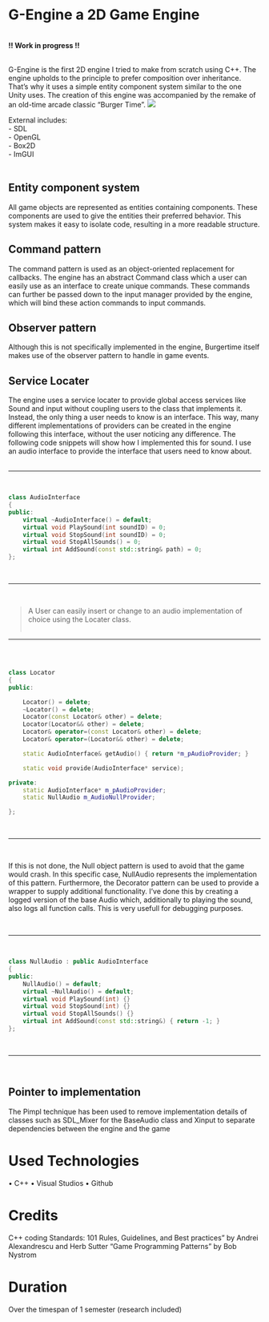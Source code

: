 # G-Engine a 2D Game Engine
<br>
<b>!! Work in progress !!</b> <br>
<br>

G-Engine is the first 2D engine I tried to make from scratch using C++. The engine upholds to the principle to prefer composition over inheritance. That’s why it uses a simple entity component system similar to the one Unity uses. The creation of this engine was accompanied by the remake of an old-time arcade classic “Burger Time”.
<img class="snap-center" src="https://ik.imagekit.io/gillianassi/Projects/G-Engine/BurgerTimeBanner_OtFYc4aTz.jpg?ik-sdk-version=javascript-1.4.3&updatedAt=1651708378406"/>

External includes:<br>
\-	SDL<br>
\-	OpenGL<br>
\-	Box2D<br>
\-	ImGUI<br>
<br>

## Entity component system
All game objects are represented as entities containing components. These components are used to give the entities their preferred behavior. This system makes it easy to isolate code, resulting in a more readable structure.
<br>

## Command pattern
The command pattern is used as an object-oriented replacement for callbacks. The engine has an abstract Command class which a user can easily use as an interface to create unique commands. These commands can further be passed down to the input manager provided by the engine, which will bind these action commands to input commands.
<br>

## Observer pattern
Although this is not specifically implemented in the engine, Burgertime itself makes use of the observer pattern to handle in game events.
<br>

## Service Locater 
The engine uses a service locater to provide global access services like Sound and input without coupling users to the class that implements it. Instead, the only thing a user needs to know is an interface. This way, many different implementations of providers can be created in the engine following this interface, without the user noticing any difference.
The following code snippets will show how I implemented this for sound.
I use an audio interface to provide the interface that users need to know about.
<br><br>

----------------------
<br>

```cpp
class AudioInterface
{
public:
	virtual ~AudioInterface() = default;
	virtual void PlaySound(int soundID) = 0;
	virtual void StopSound(int soundID) = 0;
	virtual void StopAllSounds() = 0;
	virtual int AddSound(const std::string& path) = 0;
};
```

<br>

-------------------------
<br>

>A User can easily insert or change to an audio implementation of choice using the Locater class.
<br><br>

----------------------
<br>


```cpp

class Locator
{
public:

    Locator() = delete;
    ~Locator() = delete;
    Locator(const Locator& other) = delete;
    Locator(Locator&& other) = delete;
    Locator& operator=(const Locator& other) = delete;
    Locator& operator=(Locator&& other) = delete;

    static AudioInterface& getAudio() { return *m_pAudioProvider; }

    static void provide(AudioInterface* service);

private:
    static AudioInterface* m_pAudioProvider;
    static NullAudio m_AudioNullProvider;

};
```

<br>

----------------------
<br>

If this is not done, the Null object pattern is used to avoid that the game would crash. In this specific case, NullAudio represents the implementation of this pattern.
Furthermore, the Decorator pattern can be used to provide a wrapper to supply additional functionality. I’ve done this by creating a logged version of the base Audio which, additionally to playing the sound, also logs all function calls. This is very usefull for debugging purposes.

<br>

----------------------
<br>

```cpp
class NullAudio : public AudioInterface
{
public:
	NullAudio() = default;
	virtual ~NullAudio() = default;
	virtual void PlaySound(int) {}
	virtual void StopSound(int) {}
	virtual void StopAllSounds() {}
	virtual int AddSound(const std::string&) { return -1; }
};
```
<br>

----------------------
<br>

## Pointer to implementation
The Pimpl technique has been used to remove implementation details of classes such as SDL_Mixer for the BaseAudio class and Xinput  to separate dependencies between the engine and the game
<br>

# Used Technologies
•	C++
•	Visual Studios
•	Github
<br>

# Credits
C++ coding Standards: 101 Rules, Guidelines, and Best practices” by Andrei Alexandrescu and Herb Sutter
“Game Programming Patterns” by Bob Nystrom 
<br>

# Duration
Over the timespan of 1 semester (research included)
